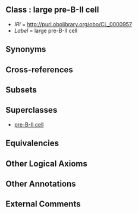 
## Class : large pre-B-II cell

 * *IRI* = http://purl.obolibrary.org/obo/CL_0000957
 * *Label* = large pre-B-II cell

## Synonyms


## Cross-references


## Subsets


## Superclasses

 * [pre-B-II cell](../../CL/55/CL_0000955.md)

## Equivalencies


## Other Logical Axioms


## Other Annotations


## External Comments

